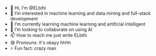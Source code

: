 - 👋 Hi, I’m @ELbihi
- 👀 I’m interested in machine learning and data mining and full-stack development  
- 🌱 I’m currently learning machine learning and artificial intelligent 
- 💞️ I’m looking to collaborate on  using AI
- 📫 How to reach me just write ELbihi 
- 😄 Pronouns: it's okayy hhhh
- ⚡ Fun fact: crazy man 

<!---
ELbihi/ELbihi is a ✨ special ✨ repository because its `README.md` (this file) appears on your GitHub profile.
You can click the Preview link to take a look at your changes.
--->
